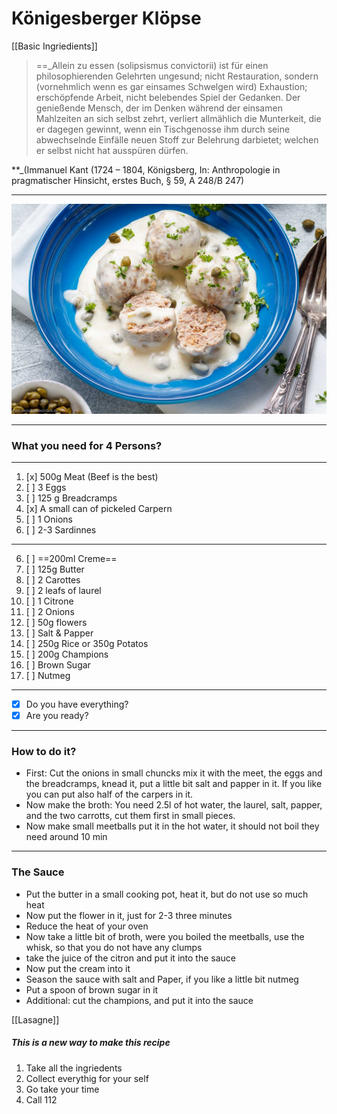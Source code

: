 # Königesberger Klöpse
[[Basic Ingriedients]]

>==_Allein zu essen (solipsismus convictorii) ist für einen philosophierenden Gelehrten ungesund; nicht Restauration, sondern (vornehmlich wenn es gar einsames Schwelgen wird) Exhaustion; erschöpfende Arbeit, nicht belebendes Spiel der Gedanken. Der genießende Mensch, der im Denken während der einsamen Mahlzeiten an sich selbst zehrt, verliert allmählich die Munterkeit, die er dagegen gewinnt, wenn ein Tischgenosse ihm durch seine abwechselnde Einfälle neuen Stoff zur Belehrung darbietet; welchen er selbst nicht hat ausspüren dürfen.  

**_(Immanuel Kant (1724 – 1804, Königsberg, In: Anthropologie in pragmatischer Hinsicht, erstes Buch, § 59, A 248/B 247)


---

![ Picture](oes-Koenigsberger-Klopse-der-einfache-Klassiker-10.jpg)

---
### What you need for 4 Persons?
---
1.  [x]  500g Meat (Beef is the best)
2.  [ ]  3 Eggs
3.  [ ] 125 g Breadcramps
4.  [x] A small can of pickeled Carpern 
5.  [ ]  1 Onions
6.  [ ] 2-3 Sardinnes 
---
6.  [ ] ==200ml Creme==
7.  [ ] 125g Butter
8.  [ ] 2 Carottes
9.  [ ]  2 leafs of laurel
10.  [ ] 1 Citrone
11.  [ ] 2 Onions
12.  [ ] 50g flowers
13.  [ ] Salt & Papper
14.  [ ] 250g Rice or 350g Potatos
15.  [ ] 200g Champions
17.  [ ] Brown Sugar
18.  [ ] Nutmeg
---
-  [x] Do you have everything?
-  [x] Are you ready?

---

### How to do it?


- First: Cut the onions in small chuncks mix it with the meet, the eggs and the breadcramps, knead it, put a little bit salt and papper in it. If you like you can put also half of the carpers in it.
- Now make the broth: You need 2.5l of hot water, the laurel, salt, papper, and the two carrotts, cut them first in small pieces.
- Now make small meetballs put it in the hot water, it should not boil they need around 10 min
--- 

### The Sauce

- Put the butter in a small cooking pot, heat it, but do not use so much heat
- Now put the flower in it, just for 2-3 three minutes
- Reduce the heat of your oven
- Now take a little bit of broth, were you boiled the meetballs, use the whisk, so that you do not have any clumps
- take the juice of the citron and put it into the sauce
- Now put the cream into it
- Season the sauce with salt and Paper, if you like a little bit nutmeg
- Put a spoon of brown sugar in it
- Additional: cut the champions, and put it into the sauce 




[[Lasagne]]

##### This is a new way to make this recipe

1. Take all the ingriedents
2. Collect everythig for your self
3. Go take your time
4. Call 112



